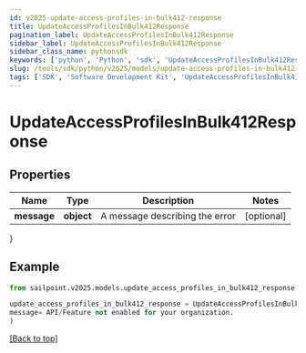 ```yaml
---
id: v2025-update-access-profiles-in-bulk412-response
title: UpdateAccessProfilesInBulk412Response
pagination_label: UpdateAccessProfilesInBulk412Response
sidebar_label: UpdateAccessProfilesInBulk412Response
sidebar_class_name: pythonsdk
keywords: ['python', 'Python', 'sdk', 'UpdateAccessProfilesInBulk412Response', 'V2025UpdateAccessProfilesInBulk412Response'] 
slug: /tools/sdk/python/v2025/models/update-access-profiles-in-bulk412-response
tags: ['SDK', 'Software Development Kit', 'UpdateAccessProfilesInBulk412Response', 'V2025UpdateAccessProfilesInBulk412Response']
---
```


# UpdateAccessProfilesInBulk412Response


## Properties

Name | Type | Description | Notes
------------ | ------------- | ------------- | -------------
**message** | **object** | A message describing the error | [optional] 
}

## Example

```python
from sailpoint.v2025.models.update_access_profiles_in_bulk412_response import UpdateAccessProfilesInBulk412Response

update_access_profiles_in_bulk412_response = UpdateAccessProfilesInBulk412Response(
message= API/Feature not enabled for your organization.
)

```
[[Back to top]](#) 

